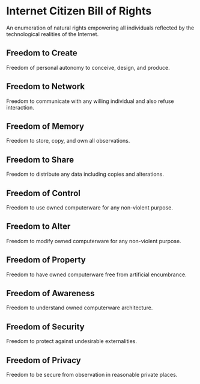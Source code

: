 Internet Citizen Bill of Rights
===============================
An enumeration of natural rights empowering all individuals reflected by the technological realities of the Internet.

## Freedom to Create
Freedom of personal autonomy to conceive, design, and produce.  

## Freedom to Network
Freedom to communicate with any willing individual and also refuse interaction. 

## Freedom of Memory
Freedom to store, copy, and own all observations.  

## Freedom to Share
Freedom to distribute any data including copies and alterations.

## Freedom of Control 
Freedom to use owned computerware for any non-violent purpose.

## Freedom to Alter
Freedom to modify owned computerware for any non-violent purpose.

## Freedom of Property
Freedom to have owned computerware free from artificial encumbrance.  

## Freedom of Awareness
Freedom to understand owned computerware architecture.  

## Freedom of Security 
Freedom to protect against undesirable externalities.  

## Freedom of Privacy 
Freedom to be secure from observation in reasonable private places.  
